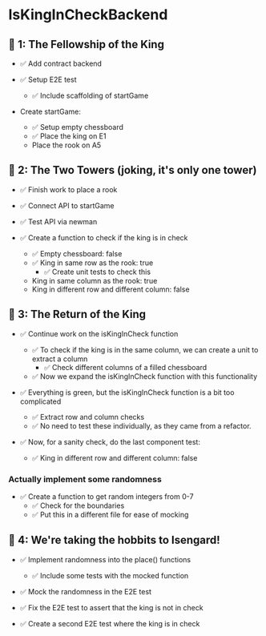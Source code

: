 # IsKingInCheckBackend

## 🍅 1: The Fellowship of the King
- ✅ Add contract backend
- ✅ Setup E2E test
    - ✅ Include scaffolding of startGame

- Create startGame:
    - ✅ Setup empty chessboard
    - ✅ Place the king on E1
    - Place the rook on A5

## 🍅 2: The Two Towers (joking, it's only one tower)
- ✅ Finish work to place a rook
- ✅ Connect API to startGame
- ✅ Test API via newman

- ✅ Create a function to check if the king is in check
    - ✅ Empty chessboard: false
    - ✅ King in same row as the rook: true
        - ✅ Create unit tests to check this
    - King in same column as the rook: true
    - King in different row and different column: false

## 🍅 3: The Return of the King
- ✅ Continue work on the isKingInCheck function
    - ✅ To check if the king is in the same column, we can create a unit to extract a column
        - ✅ Check different columns of a filled chessboard
    - ✅ Now we expand the isKingInCheck function with this functionality

- ✅ Everything is green, but the isKingInCheck function is a bit too complicated
    - ✅ Extract row and column checks
    - ✅ No need to test these individually, as they came from a refactor.

- ✅ Now, for a sanity check, do the last component test:
    - ✅ King in different row and different column: false

### Actually implement some randomness
- ✅ Create a function to get random integers from 0-7
    - ✅ Check for the boundaries
    - ✅ Put this in a different file for ease of mocking

## 🍅 4: We're taking the hobbits to Isengard!
- ✅ Implement randomness into the place() functions
    - ✅ Include some tests with the mocked function
- ✅ Mock the randomness in the E2E test

- ✅ Fix the E2E test to assert that the king is not in check
- ✅ Create a second E2E test where the king is in check